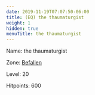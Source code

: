 ```yaml
---
date: 2019-11-19T07:07:50-06:00
title: (EQ) the thaumaturgist
weight: 1
hidden: true
menuTitle: the thaumaturgist
---
```


Name: the thaumaturgist


Zone: [Befallen](/en/eq/exploration/befallen)

Level: 20

Hitpoints: 600